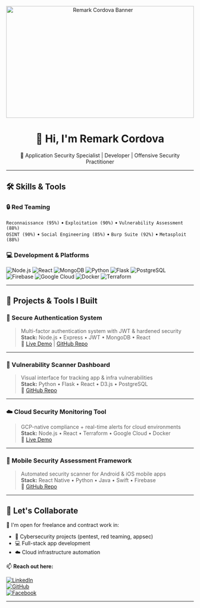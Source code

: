 <!-- BANNER -->
<p align="center">
 <img src="https://raw.githubusercontent.com/markybit/markybit/main/assets/banner.png" alt="Remark Cordova Banner" width="100%" height="300">
</p>

<h1 align="center">👋 Hi, I'm Remark Cordova</h1>

<p align="center">
  💼 Application Security Specialist | Developer | Offensive Security Practitioner <br/>
</p>

---


## 🛠️ Skills & Tools

### 🔒 Red Teaming
`Reconnaissance (95%)` • `Exploitation (90%)` • `Vulnerability Assessment (88%)`  
`OSINT (90%)` • `Social Engineering (85%)` • `Burp Suite (92%)` • `Metasploit (88%)`

### 💻 Development & Platforms

![Node.js](https://img.shields.io/badge/Node.js-339933?style=flat-square&logo=nodedotjs&logoColor=white)
![React](https://img.shields.io/badge/React-20232A?style=flat-square&logo=react&logoColor=61DAFB)
![MongoDB](https://img.shields.io/badge/MongoDB-4DB33D?style=flat-square&logo=mongodb&logoColor=white)
![Python](https://img.shields.io/badge/Python-3776AB?style=flat-square&logo=python&logoColor=white)
![Flask](https://img.shields.io/badge/Flask-000000?style=flat-square&logo=flask)
![PostgreSQL](https://img.shields.io/badge/PostgreSQL-4169E1?style=flat-square&logo=postgresql&logoColor=white)
![Firebase](https://img.shields.io/badge/Firebase-FFCA28?style=flat-square&logo=firebase&logoColor=black)
![Google Cloud](https://img.shields.io/badge/Google%20Cloud-4285F4?style=flat-square&logo=google-cloud&logoColor=white)
![Docker](https://img.shields.io/badge/Docker-2496ED?style=flat-square&logo=docker&logoColor=white)
![Terraform](https://img.shields.io/badge/Terraform-7B42BC?style=flat-square&logo=terraform&logoColor=white)

---

## 🚀 Projects & Tools I Built

### 🔐 Secure Authentication System  
> Multi-factor authentication system with JWT & hardened security  
**Stack:** Node.js • Express • JWT • MongoDB • React  
🔗 [Live Demo](#) | [GitHub Repo](#)

---

### 🧪 Vulnerability Scanner Dashboard  
> Visual interface for tracking app & infra vulnerabilities  
**Stack:** Python • Flask • React • D3.js • PostgreSQL  
🔗 [GitHub Repo](#)

---

### ☁️ Cloud Security Monitoring Tool  
> GCP-native compliance + real-time alerts for cloud environments  
**Stack:** Node.js • React • Terraform • Google Cloud • Docker  
🔗 [Live Demo](#)

---

### 📱 Mobile Security Assessment Framework  
> Automated security scanner for Android & iOS mobile apps  
**Stack:** React Native • Python • Java • Swift • Firebase  
🔗 [GitHub Repo](#)

---

## 🤝 Let's Collaborate

💬 I'm open for freelance and contract work in:
- 🔐 Cybersecurity projects (pentest, red teaming, appsec)
- 💻 Full-stack app development
- ☁️ Cloud infrastructure automation

📫 **Reach out here:**

[![LinkedIn](https://img.shields.io/badge/LinkedIn-0A66C2?style=flat&logo=linkedin&logoColor=white)](https://www.linkedin.com/in/remark-cordova-5a1775221/)  
[![GitHub](https://img.shields.io/badge/GitHub-181717?style=flat&logo=github&logoColor=white)](https://github.com/markybit)  
[![Facebook](https://img.shields.io/badge/Facebook-1877F2?style=flat&logo=facebook&logoColor=white)](https://www.facebook.com/remarkcordova30)

---

